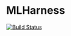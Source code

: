 # MLHarness
[![Build Status](https://dev.azure.com/yhchang/c3sr/_apis/build/status/c3sr.mlharness?branchName=master)](https://dev.azure.com/yhchang/c3sr/_build/latest?definitionId=11&branchName=master)
